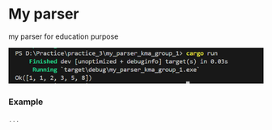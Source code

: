 # My parser

my parser for education purpose

![alt text](./assets/image.png)

### Example

```rust
...
```